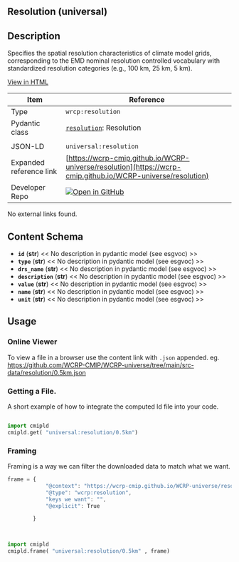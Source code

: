 

<section id="description">

# Resolution  (universal)



## Description
Specifies the spatial resolution characteristics of climate model grids, corresponding to the EMD nominal resolution controlled vocabulary with standardized resolution categories (e.g., 100 km, 25 km, 5 km).

[View in HTML](https://wcrp-cmip.github.io/WCRP-universe/resolution/resolution)

</section>



<section id="info">


| Item | Reference |
| --- | --- |
| Type | `wrcp:resolution` |
| Pydantic class | [`resolution`](https://github.com/ESGF/esgf-vocab/blob/main/src/esgvoc/api/data_descriptors/resolution.py): Resolution |
| | |
| JSON-LD | `universal:resolution` |
| Expanded reference link | [https://wcrp-cmip.github.io/WCRP-universe/resolution](https://wcrp-cmip.github.io/WCRP-universe/resolution) |
| Developer Repo | [![Open in GitHub](https://img.shields.io/badge/Open-GitHub-blue?logo=github&style=flat-square)](https://github.com/WCRP-CMIP/WCRP-universe/tree/main/src-data/resolution) |


</section>
    No external links found. 
<section id="schema">

## Content Schema

- **`id`** (**str**) 
  << No description in pydantic model (see esgvoc) >>
- **`type`** (**str**) 
  << No description in pydantic model (see esgvoc) >>
- **`drs_name`** (**str**) 
  << No description in pydantic model (see esgvoc) >>
- **`description`** (**str**) 
  << No description in pydantic model (see esgvoc) >>
- **`value`** (**str**) 
  << No description in pydantic model (see esgvoc) >>
- **`name`** (**str**) 
  << No description in pydantic model (see esgvoc) >>
- **`unit`** (**str**) 
  << No description in pydantic model (see esgvoc) >>





</section>   

<section id="usage">

## Usage

### Online Viewer 
To view a file in a browser use the content link with `.json` appended. 
eg. https://github.com/WCRP-CMIP/WCRP-universe/tree/main/src-data/resolution/0.5km.json

### Getting a File. 

A short example of how to integrate the computed ld file into your code. 

```python

import cmipld
cmipld.get( "universal:resolution/0.5km")

```

### Framing
Framing is a way we can filter the downloaded data to match what we want. 
```js
frame = {
            "@context": "https://wcrp-cmip.github.io/WCRP-universe/resolution/_context_",
            "@type": "wcrp:resolution",
            "keys we want": "",
            "@explicit": True

        }
        
```

```python

import cmipld
cmipld.frame( "universal:resolution/0.5km" , frame)

```
</section>

    